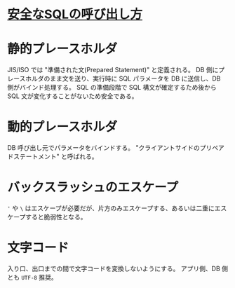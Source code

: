 [安全なSQLの呼び出し方](https://www.ipa.go.jp/files/000017320.pdf)
=====

# 静的プレースホルダ

JIS/ISO では "準備された文(Prepared Statement)" と定義される。
DB 側にプレースホルダのまま文を送り、実行時に SQL パラメータを DB に送信し、DB 側がバインド処理する。
SQL の準備段階で SQL 構文が確定するため後から SQL 文が変化することがないため安全である。


# 動的プレースホルダ

DB 呼び出し元でパラメータをバインドする。
"クライアントサイドのプリペアドステートメント" と呼ばれる。


# バックスラッシュのエスケープ

`'` や `\` はエスケープが必要だが、片方のみエスケープする、あるいは二重にエスケープすると脆弱性となる。

# 文字コード

入り口、出口までの間で文字コードを変換しないようにする。
アプリ側、DB 側とも `UTF-8` 推奨。
